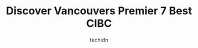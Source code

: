 ---
layout: ampstory
image: https://i0.wp.com/www.auto.or.id/wp-content/uploads/2023/06/cibc-branch-with-atm-0-vancouver-1686322259.jpeg?resize=640,853
author: techidn
featured: false
description: Vancouver, British Columbia, Canada is a haven for CIBC enthusiasts, boasting an impressive array of 7 top-notch establishments. Whether youre a seasoned connoisseur or simply curious to ex
title: Discover Vancouvers Premier 7 Best CIBC
cover:
   title: Discover Vancouvers Premier 7 Best CIBC
   subtitle: AUTO.OR.ID
   background: https://www.auto.or.id/wp-content/uploads/2023/06/cibc-branch-with-atm-0-vancouver-1686322259.jpeg

pages: 
 - layout: thirds
   top: <h1>#1 CIBC Branch with ATM</h1>
   bottom: "<p>The best customer service of any bank, from the front desk (Benson, Neneth) to their supervisors (Jeannie), to management (Mark, Robert) and advisors (Allan, David, Jenni</p>"
   background: https://www.auto.or.id/wp-content/uploads/2023/06/cibc-branch-with-atm-1-vancouver-1686322260.jpeg
   backgroundblur: true
 - layout: thirds
   top: <h1>#2 CIBC Branch with ATM</h1>
   bottom: "<p>1036 W Georgia St, Vancouver, BC V6E 3C7, Canada</p>"
   background: https://www.auto.or.id/wp-content/uploads/2023/06/cibc-branch-with-atm-2-vancouver-1686322261.jpeg
   cta:
      link: https://www.auto.or.id/discover-vancouvers-premier-7-best-cibc/
      text: Discover Vancouvers Premier 7 Best CIBC
 - layout: thirds
   top: <h1>#3 CIBC Branch with ATM</h1>
   bottom: "<p>6204 Fraser St, Vancouver, BC V5W 3A1, Canada</p>"
   background: https://images.unsplash.com/photo-1494976351278-20cf4a33d65b?ixlib=rb-4.0.3&ixid=MnwxMjA3fDB8MHxwaG90by1wYWdlfHx8fGVufDB8fHx8&auto=format&fit=crop&w=640&h=853&q=80
   cta:
      link: https://www.auto.or.id/discover-vancouvers-premier-7-best-cibc/
      text: Discover Vancouvers Premier 7 Best CIBC
 - layout: thirds
   top: <h1>#4 CIBC Branch (Cash at ATM only)</h1>
   bottom: "<p>1720 Robson St, Vancouver, BC V6G 1E2, Canada</p>"
   background: https://images.unsplash.com/photo-1603745716263-84cfdb9f366d?ixlib=rb-4.0.3&ixid=MnwxMjA3fDB8MHxwaG90by1wYWdlfHx8fGVufDB8fHx8&auto=format&fit=crop&w=640&h=853&q=80
   cta:
      link: https://www.auto.or.id/discover-vancouvers-premier-7-best-cibc/
      text: Discover Vancouvers Premier 7 Best CIBC
 - layout: thirds
   top: <h1>#5 CIBC Branch with ATM</h1>
   bottom: "<p>400 Burrard St, Vancouver, BC V6C 3A6, Canada</p>"
   background: https://images.unsplash.com/photo-1575496917055-f23c822796eb?ixlib=rb-4.0.3&ixid=MnwxMjA3fDB8MHxwaG90by1wYWdlfHx8fGVufDB8fHx8&auto=format&fit=crop&w=640&h=853&q=80
   cta:
      link: https://www.auto.or.id/discover-vancouvers-premier-7-best-cibc/
      text: Discover Vancouvers Premier 7 Best CIBC
 - layout: thirds
   top: <h1>#6 CIBC Branch with ATM</h1>
   bottom: "<p>1704 E Broadway, Vancouver, BC V5N 1W3, Canada</p>"
   background: https://images.unsplash.com/photo-1625863929285-5e37a6b0df1c?ixlib=rb-4.0.3&ixid=MnwxMjA3fDB8MHxwaG90by1wYWdlfHx8fGVufDB8fHx8&auto=format&fit=crop&w=640&h=853&q=80
   cta:
      link: https://www.auto.or.id/discover-vancouvers-premier-7-best-cibc/
      text: Discover Vancouvers Premier 7 Best CIBC
 - layout: thirds
   top: <h1>#7 CIBC Branch with ATM</h1>
   bottom: "<p>2602 E Hastings St, Vancouver, BC V5K 1Z6, Canada</p>"
   background: https://images.unsplash.com/photo-1610684003787-d6a8c36b8547?ixlib=rb-4.0.3&ixid=MnwxMjA3fDB8MHxwaG90by1wYWdlfHx8fGVufDB8fHx8&auto=format&fit=crop&w=640&h=853&q=80
   cta:
      link: https://www.auto.or.id/discover-vancouvers-premier-7-best-cibc/
      text: Discover Vancouvers Premier 7 Best CIBC
 - layout: thirds
   middle: Continue reading...
   background: https://images.unsplash.com/photo-1508974576580-36a2f92ad3bc?ixlib=rb-4.0.3&ixid=MnwxMjA3fDB8MHxwaG90by1wYWdlfHx8fGVufDB8fHx8&auto=format&fit=crop&w=640&h=853&q=80
   cta:
      link: https://www.auto.or.id/discover-vancouvers-premier-7-best-cibc/
      text: Discover Vancouvers Premier 7 Best CIBC

---